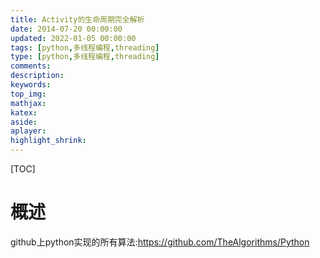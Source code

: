 ```yaml
---
title: Activity的生命周期完全解析
date: 2014-07-20 00:00:00
updated: 2022-01-05 00:00:00
tags: [python,多线程编程,threading]
type: [python,多线程编程,threading]
comments: 
description: 
keywords: 
top_img:
mathjax:
katex:
aside:
aplayer:
highlight_shrink:
---
```


[TOC]

# 概述

github上python实现的所有算法:https://github.com/TheAlgorithms/Python

